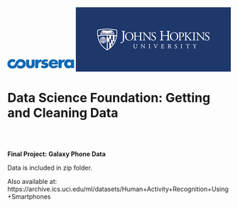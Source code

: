 <html>
<img src="courseralogo.png"></img>
<img src="jhulogo.png"></img> 
<h1> Data Science Foundation: Getting and Cleaning Data</h1>
<br></br>
</html>

**Final Project: Galaxy Phone Data** 

<html>
<p>Data is included in zip folder.</p> 
<p>Also available at: https://archive.ics.uci.edu/ml/datasets/Human+Activity+Recognition+Using+Smartphones </p>
</html>
